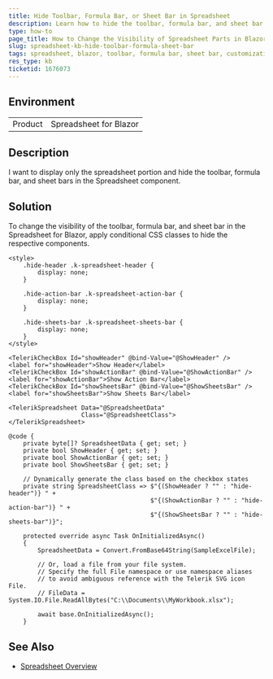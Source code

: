 ```yaml
---
title: Hide Toolbar, Formula Bar, or Sheet Bar in Spreadsheet
description: Learn how to hide the toolbar, formula bar, and sheet bar in the Blazor Spreadsheet component.
type: how-to
page_title: How to Change the Visibility of Spreadsheet Parts in Blazor
slug: spreadsheet-kb-hide-toolbar-formula-sheet-bar
tags: spreadsheet, blazor, toolbar, formula bar, sheet bar, customization, css, visibility
res_type: kb
ticketid: 1676073
---
```


## Environment

<table>
    <tbody>
        <tr>
            <td>Product</td>
            <td>Spreadsheet for Blazor</td>
        </tr>
    </tbody>
</table>

## Description

I want to display only the spreadsheet portion and hide the toolbar, formula bar, and sheet bars in the Spreadsheet component.

## Solution

To change the visibility of the toolbar, formula bar, and sheet bar in the Spreadsheet for Blazor, apply conditional CSS classes to hide the respective components.

````RAZOR
<style>
    .hide-header .k-spreadsheet-header {
        display: none;
    }

    .hide-action-bar .k-spreadsheet-action-bar {
        display: none;
    }

    .hide-sheets-bar .k-spreadsheet-sheets-bar {
        display: none;
    }
</style>

<TelerikCheckBox Id="showHeader" @bind-Value="@ShowHeader" />
<label for="showHeader">Show Header</label>
<TelerikCheckBox Id="showActionBar" @bind-Value="@ShowActionBar" />
<label for="showActionBar">Show Action Bar</label>
<TelerikCheckBox Id="showSheetsBar" @bind-Value="@ShowSheetsBar" />
<label for="showSheetsBar">Show Sheets Bar</label>

<TelerikSpreadsheet Data="@SpreadsheetData" 
                    Class="@SpreadsheetClass">
</TelerikSpreadsheet>

@code {
    private byte[]? SpreadsheetData { get; set; }
    private bool ShowHeader { get; set; }
    private bool ShowActionBar { get; set; }
    private bool ShowSheetsBar { get; set; }

    // Dynamically generate the class based on the checkbox states
    private string SpreadsheetClass => $"{(ShowHeader ? "" : "hide-header")} " +
                                       $"{(ShowActionBar ? "" : "hide-action-bar")} " +
                                       $"{(ShowSheetsBar ? "" : "hide-sheets-bar")}";

    protected override async Task OnInitializedAsync()
    {
        SpreadsheetData = Convert.FromBase64String(SampleExcelFile);

        // Or, load a file from your file system.
        // Specify the full File namespace or use namespace aliases
        // to avoid ambiguous reference with the Telerik SVG icon File.
        // FileData = System.IO.File.ReadAllBytes("C:\\Documents\\MyWorkbook.xlsx");

        await base.OnInitializedAsync();
    }
````

## See Also

- [Spreadsheet Overview](https://docs.telerik.com/blazor-ui/components/spreadsheet/overview)
